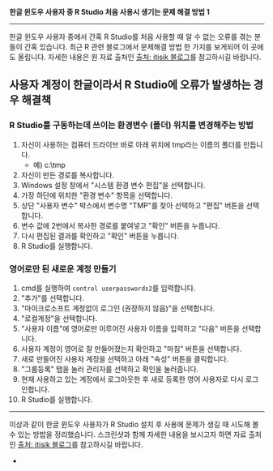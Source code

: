 __한글 윈도우 사용자 중 R Studio 처음 사용시 생기는 문제 해결 방법 1__

------

한글 윈도우 사용자 중에서 간혹 R Studio를 처음 사용할 때 알 수 없는 오류를 겪는 분들이 간혹 있습니다. 최근 R 관련 블로그에서 문제해결 방법 한 가지를 보게되어 이 곳에도 올립니다. 자세한 내용은 원 자료 출처인 [출처: itisik 블로그](https://itisik.tistory.com/28)를 참고하시길 바랍니다.

## 사용자 계정이 한글이라서 R Studio에 오류가 발생하는 경우 해결책

### R Studio를 구동하는데 쓰이는 환경변수 (폴더) 위치를 변경해주는 방법

1. 자신이 사용하는 컴퓨터 드라이브 바로 아래 위치에 tmp라는 이름의 폴더를 만듭니다. 
    * 예) c:\tmp
2. 자신이 만든 경로를 복사합니다.
3. Windows 설정 창에서 "시스템 환경 변수 편집"을 선택합니다.
4. 가장 하단에 위치한 "환경 변수" 항목을 선택합니다.
5. 상단 "사용자 변수" 박스에서 변수명 "TMP"를 찾아 선택하고 "편집" 버튼을 선택합니다. 
6. 변수 값에 2번에서 복사한 경로를 붙여넣고 "확인" 버튼을 누릅니다. 
7. 다시 편집된 결과를 확인하고 "확인" 버튼을 누릅니다.
8. R Studio를 실행합니다.

### 영어로만 된 새로운 계정 만들기

1. cmd를 실행하여 `control userpasswords2`를 입력합니다.
2. "추가"를 선택합니다. 
3. "마이크로소프트 계정없이 로그인 (권장하지 않음)"을 선택합니다.
4. "로컬계정"을 선택합니다.
5. "사용자 이름"에 영어로만 이루어진 사용자 이름을 입력하고 "다음" 버튼을 선택합니다.
6. 사용자 계정이 영어로 잘 만들어졌는지 확인하고 "마침" 버튼을 선택합니다.
7. 새로 만들어진 사용자 계정을 선택하고 아래 "속성" 버튼을 클릭합니다.
8. "그룹등록" 탭을 눌러 관리자를 선택하고 확인을 눌러줍니다.
9. 현재 사용하고 있는 계정에서 로그아웃한 후 새로 등록한 영어 사용자로 다시 로그인합니다.
10. R Studio를 실행합니다.

------

이상과 같이 한글 윈도우 사용자가 R Studio 설치 후 사용에 문제가 생길 때 시도해 볼 수 있는 방밥을 정리했습니다. 스크린샷과 함께 자세한 내용을 보시고자 하면 자료 출처인 [출처: itisik 블로그](https://itisik.tistory.com/28)를 참고하시길 바랍니다.  

    



* 
